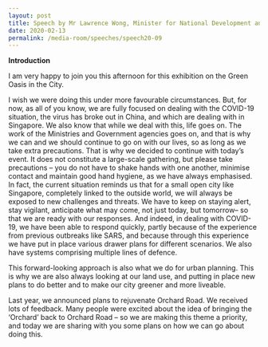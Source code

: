 ```yaml
---
layout: post
title: Speech by Mr Lawrence Wong, Minister for National Development and Second Minister for Finance, at the Exhibition Launch of “A Green Oasis In The City”
date: 2020-02-13
permalink: /media-room/speeches/speech20-09
---
```


**Introduction**

I am very happy to join you this afternoon for this exhibition on the Green Oasis in the City.

I wish we were doing this under more favourable circumstances. But, for now, as all of you know, we are fully focused on dealing with the COVID-19 situation, the virus has broke out in China, and which are dealing with in Singapore. We also know that while we deal with this, life goes on. The work of the Ministries and Government agencies goes on, and that is why we can and we should continue to go on with our lives, so as long as we take extra precautions. That is why we decided to continue with today’s event. It does not constitute a large-scale gathering, but please take precautions – you do not have to shake hands with one another, minimise contact and maintain good hand hygiene, as we have always emphasised. In fact, the current situation reminds us that for a small open city like Singapore, completely linked to the outside world, we will always be exposed to new challenges and threats. We have to keep on staying alert, stay vigilant, anticipate what may come, not just today, but tomorrow– so that we are ready with our responses. And indeed, in dealing with COVID-19, we have been able to respond quickly, partly because of the experience from previous outbreaks like SARS, and because through this experience we have put in place various drawer plans for different scenarios. We also have systems comprising multiple lines of defence.

This forward-looking approach is also what we do for urban planning. This is why we are also always looking at our land use, and putting in place new plans to do better and to make our city greener and more liveable. 

Last year, we announced plans to rejuvenate Orchard Road. We received lots of feedback. Many people were excited about the idea of bringing the ‘Orchard’ back to Orchard Road – so we are making this theme a priority, and today we are sharing with you some plans on how we can go about doing this.

